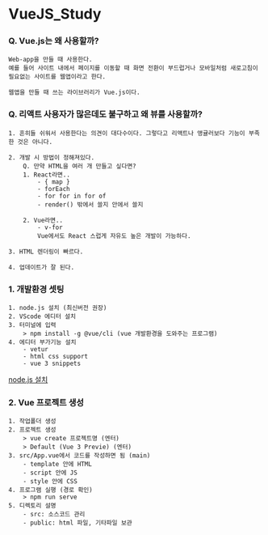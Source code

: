 # <b> VueJS_Study </b>


### <b> Q. Vue.js는 왜 사용할까? </b>
```
Web-app을 만들 때 사용한다.
예를 들어 사이트 내에서 페이지를 이동할 때 화면 전환이 부드럽거나 모바일처럼 새로고침이 필요없는 사이트를 웹앱이라고 한다.  

웹앱을 만들 때 쓰는 라이브러리가 Vue.js이다.
```

### <b> Q. 리액트 사용자가 많은데도 불구하고 왜 뷰를 사용할까? </b>
```
1. 흔히들 쉬워서 사용한다는 의견이 대다수이다. 그렇다고 리액트나 앵귤러보다 기능이 부족한 것은 아니다.

2. 개발 시 방법이 정해져있다.
    Q. 만약 HTML을 여러 개 만들고 싶다면?
    1. React라면..
        - { map }
        - forEach
        - for for in for of
        - render() 밖에서 쓸지 안에서 쓸지

    2. Vue라면..
        - v-for
        Vue에서도 React 스럽게 자유도 높은 개발이 가능하다.

3. HTML 렌더링이 빠르다.

4. 업데이트가 잘 된다.
```

### 1. 개발환경 셋팅
```
1. node.js 설치 (최신버전 권장)
2. VScode 에디터 설치
3. 터미널에 입력
    > npm install -g @vue/cli (vue 개발환경을 도와주는 프로그램)
4. 에디터 부가기능 설치
    - vetur
    - html css support
    - vue 3 snippets
```
[node.js 설치](www.nodejs.org)


### 2. Vue 프로젝트 생성
```
1. 작업폴더 생성
2. 프로젝트 생성
    > vue create 프로젝트명 (엔터)
    > Default (Vue 3 Previe) (엔터)
3. src/App.vue에서 코드를 작성하면 됨 (main)
    - template 안에 HTML
    - script 안에 JS
    - style 안에 CSS
4. 프로그램 실행 (경로 확인)
    > npm run serve
5. 디렉토리 설명
    - src: 소스코드 관리
    - public: html 파일, 기타파일 보관
```